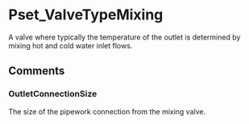 # Pset_ValveTypeMixing

A valve where typically the temperature of the outlet is determined by mixing hot and cold water inlet flows.<!-- end of definition -->


## Comments

### OutletConnectionSize

The size of the pipework connection from the mixing valve.

